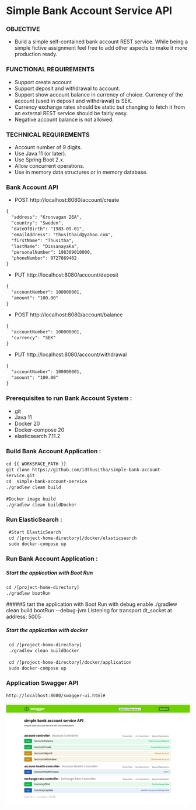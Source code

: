 # Simple Bank Account Service API

### OBJECTIVE

   * Build a simple self-contained bank account REST service. While being a simple fictive assignment feel
free to add other aspects to make it more production ready.

### FUNCTIONAL REQUIREMENTS

   * Support create account   	   	
   * Support deposit and withdrawal to account.
   * Support show account balance in currency of choice. Currency of the account (used in deposit
		and withdrawal) is SEK.
   * Currency exchange rates should be static but changing to fetch it from an external REST
	service should be fairly easy.
   * Negative account balance is not allowed.

### TECHNICAL REQUIREMENTS

   * Account number of 9 digits.
   * Use Java 11 (or later).
   * Use Spring Boot 2.x.
   * Allow concurrent operations.
   * Use in memory data structures or in memory database.

### Bank Account API 

   * POST http://localhost:8080/account/create
   
    {
	  "address": "Kronvagan 26A",
	  "country": "Sweden",
	  "dateOfBirth": "1983-09-01",
	  "emailAddress": "thusithaid@yahoo.com",
	  "firstName": "Thusitha",
	  "lastName": "Dissanayaka",
	  "personalNumber": 198309010000,
	  "phoneNumber": 0727869462
	}
	
   * PUT http://localhost:8080/account/deposit
   
    {
	  "accountNumber": 100000001,
	  "amount": "100.00"
	}
	
   * POST http://localhost:8080/account/balance
   
    {
	  "accountNumber": 100000001,
	  "currency": "SEK"
	}

   * PUT http://localhost:8080/account/withdrawal
   
    {
	  "accountNumber": 100000001,
	  "amount": "100.00"
	}
	    


### Prerequisites to run Bank Account System :
   * git
   * Java 11
   * Docker 20
   * Docker-compose 20
   * elasticsearch 7.11.2
   
   
### Build Bank Account Application :

	cd {{ WORKSPACE_PATH }}
	git clone https://github.com/idthusitha/simple-bank-account-service.git
	cd  simple-bank-account-service
	./gradlew clean build
		
	#Docker image build
	./gradlew clean buildDocker
	

### Run ElasticSearch :

	 #Start ElasticSearch
	 cd /[project-home-directory]/docker/elasticsearch
	 sudo docker-compose up

### Run Bank Account Application :

##### Start the application with Boot Run
	cd /[project-home-directory]
	./gradlew bootRun
		
#####S tart the application with Boot Run with debug enable
	./gradlew clean build bootRun --debug-jvm
	Listening for transport dt_socket at address: 5005
	 	 
##### Start the application with docker
	 cd /[project-home-directory]
	 ./gradlew clean buildDocker
	 
	 cd /[project-home-directory]/docker/application
	 sudo docker-compose up

### Application Swagger API

	http://localhost:8080/swagger-ui.html#

![Test Image 1](doc/swagger_api.png)

